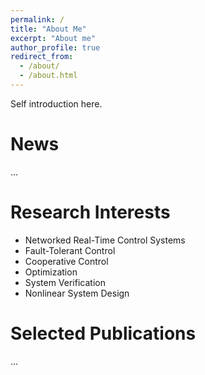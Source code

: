 ```yaml
---
permalink: /
title: "About Me"
excerpt: "About me"
author_profile: true
redirect_from: 
  - /about/
  - /about.html
---
```


Self introduction here.

News
======
...

Research Interests
======
- Networked Real-Time Control Systems
- Fault-Tolerant Control
- Cooperative Control
- Optimization
- System Verification
- Nonlinear System Design  

Selected Publications
======
...



